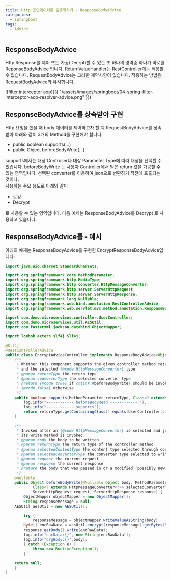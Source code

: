 ```yaml
---
title: Http 응답데이터를 암호화하기 - ResponseBodyAdvice
categories:
  - springboot
tags: 
  - Advice
---
```


## ResponseBodyAdvice 
  Http Response를 제어 또는 가공(Decrpt)할 수 있는 또 하나의 영역중 하나가 바로를 ReponseBodyAdvice 입니다.
  ReturnValueHandler는 RestController에는 적용할 수 없습니다. RequestBodyAdvice는 그러한 제약사항이 없습니다.
  적용하는 방법은 RequestBodyAdvice와 유사합니다.

![filter interceptor aop]({{ "/assets/images/springboot/04-spring-filter-interceptor-aop-resolver-advice.png" }})

## ResponseBodyAdvice를 상속받아 구현 
Http 요청을 했을 때 body 데이터를 제어하고자 할 떄 RequestBodyAdvice를 상속받아 아래와 같이 3개의 Method를 구현해야 합니다.  
- public boolean supports(...)
- public Object beforeBodyWrite(...)


supports에서는 대상 Controller나 대상 Parameter Type에 따라 대상을 선택할 수 있습니다. 
beforeBodyWrite 는 사용자 Controller에서 받은 return 값을 가공할 수 있는 영역입니다.
선택된 converter를 이용하여 json으로 변환하기 직전에 호출되는 것이다.  
사용하는 주요 용도로 아래와 같이  
- 로깅
- Decrypt

로 사용할 수 있는 영역입니다. 다음 예제는 ResponseBodyAdvice를 Decrypt 로 사용하고 있습니다.  

##  ResponseBodyAdvice를 - 예시 
아래의 예제는 ResponseBodyAdvice를 구현한 EncryptResponseBodyAdvice입니다.  

```java
import java.nio.charset.StandardCharsets;

import org.springframework.core.MethodParameter;
import org.springframework.http.MediaType;
import org.springframework.http.converter.HttpMessageConverter;
import org.springframework.http.server.ServerHttpRequest;
import org.springframework.http.server.ServerHttpResponse;
import org.springframework.lang.Nullable;
import org.springframework.web.bind.annotation.RestControllerAdvice;
import org.springframework.web.servlet.mvc.method.annotation.ResponseBodyAdvice;

import com.demo.microservices.controller.UserController;
import com.demo.microservices.util.AESUtil;
import com.fasterxml.jackson.databind.ObjectMapper;

import lombok.extern.slf4j.Slf4j;

@Slf4j
@RestControllerAdvice
public class EncryptAdviceController implements ResponseBodyAdvice<Object>{
	/**
	 * Whether this component supports the given controller method return type
	 * and the selected {@code HttpMessageConverter} type.
	 * @param returnType the return type
	 * @param converterType the selected converter type
	 * @return {@code true} if {@link #beforeBodyWrite} should be invoked;
	 * {@code false} otherwise
	 */
	public boolean supports(MethodParameter returnType, Class<? extends HttpMessageConverter<?>> converterType) {
		log.info("------------ beforeBodyRead ------------ ");
		log.info("------------ supports");
		return returnType.getContainingClass().equals(UserController.class);
	}

	/**
	 * Invoked after an {@code HttpMessageConverter} is selected and just before
	 * its write method is invoked.
	 * @param body the body to be written
	 * @param returnType the return type of the controller method
	 * @param selectedContentType the content type selected through content negotiation
	 * @param selectedConverterType the converter type selected to write to the response
	 * @param request the current request
	 * @param response the current response
	 * @return the body that was passed in or a modified (possibly new) instance
	 */
	@Nullable
	public Object beforeBodyWrite(@Nullable Object body, MethodParameter returnType, MediaType selectedContentType,
			Class<? extends HttpMessageConverter<?>> selectedConverterType,
			ServerHttpRequest request, ServerHttpResponse response) {
		ObjectMapper objectMapper = new ObjectMapper();
		String responseMessage = null;
    AESUtil aesUtil = new AESUtil();
        
		try {
			responseMessage = objectMapper.writeValueAsString(body);
	    byte[] encRawData = aesUtil.encrypt(responseMessage).getBytes(StandardCharsets.UTF_8);
	    response.getBody().write(encRawData);
	    log.info("encData:{}", new String(encRawData));
	    log.info("orgBody:{}",body);
		} catch (Exception e) {
			throw new RuntimeException();
		}
		
    return null;
	}
}
```